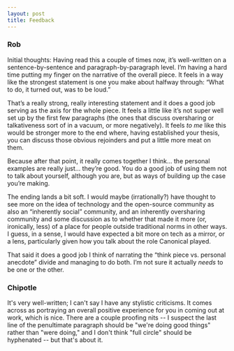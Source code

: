 ```yaml
---
layout: post
title: Feedback
---
```


### Rob

Initial thoughts: Having read this a couple of times now, it’s well-written on a sentence-by-sentence and paragraph-by-paragraph level. I’m having a hard time putting my finger on the narrative of the overall piece. It feels in a way like the strongest statement is one you make about halfway through: “What to do, it turned out, was to be loud.”

That’s a really strong, really interesting statement and it does a good job serving as the axis for the whole piece. It feels a little like it’s not super well set up by the first few paragraphs (the ones that discuss oversharing or talkativeness sort of in a vacuum, or more negatively). It feels _to me_ like this would be stronger more to the end where, having established your thesis, you can discuss those obvious rejoinders and put a little more meat on them.

Because after that point, it really comes together I think… the personal examples are really just… they’re good. You do a good job of using them not to talk about yourself, although you are, but as ways of building up the case you’re making.

The ending lands a bit soft. I would maybe (irrationally?) have thought to see more on the idea of technology and the open-source community as also an “inherently social” community, and an inherently oversharing community and some discussion as to whether that made it more (or, ironically, less) of a place for people outside traditional norms in other ways. I guess, in a sense, I would have expected a bit more on tech as a mirror, or a lens, particularly given how you talk about the role Canonical played.

That said it does a good job I think of narrating the “think piece vs. personal anecdote” divide and managing to do both. I’m not sure it actually _needs_ to be one or the other.

### Chipotle

It's very well-written; I can't say I have any stylistic criticisms. It comes across as portraying an overall positive experience for you in coming out at work, which is nice. There are a couple proofing nits -- I suspect the last line of the penultimate paragraph should be "we're doing good things" rather than "were doing," and I don't think "full circle" should be hyphenated -- but that's about it.
